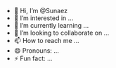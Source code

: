 - 👋 Hi, I’m @Sunaez
- 👀 I’m interested in ...
- 🌱 I’m currently learning ...
- 💞️ I’m looking to collaborate on ...
- 📫 How to reach me ...
- 😄 Pronouns: ...
- ⚡ Fun fact: ...

<!---
Sunaez/Sunaez is a ✨ special ✨ repository because its `README.md` (this file) appears on your GitHub profile.
You can click the Preview link to take a look at your changes.
--->
